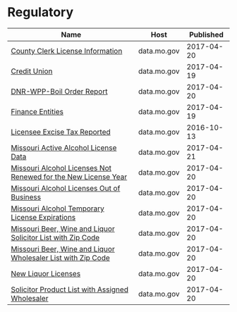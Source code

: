 # Regulatory

Name | Host | Published
---- | ---- | ---------
[County Clerk License Information](../datasets/hbmv-rqk9.md) | data.mo.gov | 2017-04-20
[Credit Union](../datasets/r843-p6xb.md) | data.mo.gov | 2017-04-19
[DNR-WPP-Boil Order Report](../datasets/8gdw-sbgb.md) | data.mo.gov | 2017-04-20
[Finance Entities](../datasets/vfrr-8z5c.md) | data.mo.gov | 2017-04-19
[Licensee Excise Tax Reported](../datasets/mjc8-gkkx.md) | data.mo.gov | 2016-10-13
[Missouri Active Alcohol License Data](../datasets/yyhn-562y.md) | data.mo.gov | 2017-04-21
[Missouri Alcohol Licenses Not Renewed for the New License Year](../datasets/mtgj-bnbx.md) | data.mo.gov | 2017-04-20
[Missouri Alcohol Licenses Out of Business](../datasets/nytw-fmz3.md) | data.mo.gov | 2017-04-20
[Missouri Alcohol Temporary License Expirations](../datasets/n3tx-eq5q.md) | data.mo.gov | 2017-04-20
[Missouri Beer, Wine and Liquor Solicitor List with Zip Code](../datasets/mmn5-wy78.md) | data.mo.gov | 2017-04-20
[Missouri Beer, Wine and Liquor Wholesaler List with Zip Code](../datasets/fkt2-8smh.md) | data.mo.gov | 2017-04-20
[New Liquor Licenses](../datasets/dymb-xy5c.md) | data.mo.gov | 2017-04-20
[Solicitor Product List with Assigned Wholesaler](../datasets/gfq7-aa86.md) | data.mo.gov | 2017-04-20

